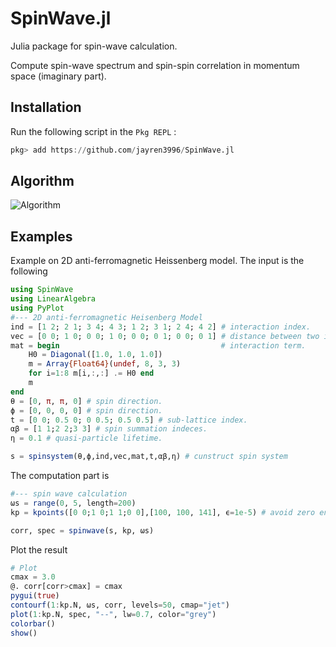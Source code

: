 # SpinWave.jl
Julia package for spin-wave calculation.

Compute spin-wave spectrum and spin-spin correlation in momentum space (imaginary part).

## Installation

Run the following script in the ```Pkg REPL``` :

```julia
pkg> add https://github.com/jayren3996/SpinWave.jl
```

## Algorithm

![Algorithm](https://raw.github.com/jayren3996/SpinWave.jl/master/Algorithm.jpg)

## Examples 

Example on 2D anti-ferromagnetic Heissenberg model. The input is the following
```julia
using SpinWave
using LinearAlgebra
using PyPlot
#--- 2D anti-ferromagnetic Heisenberg Model
ind = [1 2; 2 1; 3 4; 4 3; 1 2; 3 1; 2 4; 4 2] # interaction index.
vec = [0 0; 1 0; 0 0; 1 0; 0 0; 0 1; 0 0; 0 1] # distance between two interacting sites.
mat = begin                                    # interaction term.
    H0 = Diagonal([1.0, 1.0, 1.0])
    m = Array{Float64}(undef, 8, 3, 3)
    for i=1:8 m[i,:,:] .= H0 end
    m
end
θ = [0, π, π, 0] # spin direction.
ϕ = [0, 0, 0, 0] # spin direction.
t = [0 0; 0.5 0; 0 0.5; 0.5 0.5] # sub-lattice index.
αβ = [1 1;2 2;3 3] # spin summation indeces.
η = 0.1 # quasi-particle lifetime.

s = spinsystem(θ,ϕ,ind,vec,mat,t,αβ,η) # cunstruct spin system
```
The computation part is
```julia
#--- spin wave calculation
ωs = range(0, 5, length=200)
kp = kpoints([0 0;1 0;1 1;0 0],[100, 100, 141], ϵ=1e-5) # avoid zero energy mode

corr, spec = spinwave(s, kp, ωs)
```

Plot the result

```julia
# Plot
cmax = 3.0
@. corr[corr>cmax] = cmax
pygui(true)
contourf(1:kp.N, ωs, corr, levels=50, cmap="jet")
plot(1:kp.N, spec, "--", lw=0.7, color="grey")
colorbar()
show()
```



